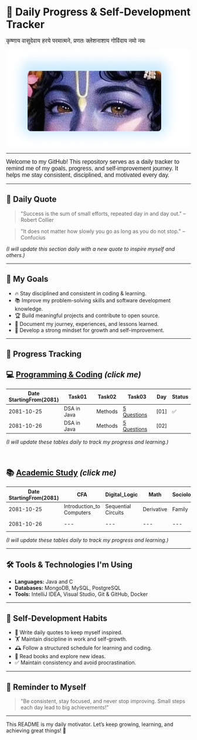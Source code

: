 # 📌 Daily Progress & Self-Development Tracker
<span style="font-family: 'Poppins', sans-serif; font-size: 16px;">
कृष्णाय वासुदेवाय हरये परमात्मने, प्रणतः क्लेशनाशाय गोविंदाय नमो नमः
</span>

<p align="center">
  <img src="./img02_krishna.png" alt="My Image" width="778">
</p>

---

<span style="font-family: 'Poppins', sans-serif; font-size: 16px;">
Welcome to my GitHub!  
This repository serves as a daily tracker to remind me of my goals, progress, and self-improvement journey.  
It helps me stay consistent, disciplined, and motivated every day.
</span>

---




## 🚀 Daily Quote

> "Success is the sum of small efforts, repeated day in and day out." – Robert Collier

> "It does not matter how slowly you go as long as you do not stop." – Confucius


*(I will update this section daily with a new quote to inspire myself and others.)*

---

## 🎯 My Goals

- 🔥 Stay disciplined and consistent in coding & learning.
- 📚 Improve my problem-solving skills and software development knowledge.
- 🏆 Build meaningful projects and contribute to open source.
- 📝 Document my journey, experiences, and lessons learned.
- 💪 Develop a strong mindset for growth and self-improvement.

---
## 📅 Progress Tracking

## 💻 [Programming & Coding](https://github.com/SharwanKunwar/Data-Structure-and-algorithm-2025-) *(click me)*  

| Date <br/>StartingFrom(2081) | Task01                             | Task02      | Task03                                                                                                | Day  | Status |
|------------------------------|------------------------------------|-------------|-------------------------------------------------------------------------------------------------------|------|--------|
| 2081-10-25                   | DSA in Java                        | Methods     | [5 Questions](https://github.com/SharwanKunwar/Data-Structure-and-algorithm-2025-/tree/main/Methods)  | [01] | ✅      |
| 2081-10-26                   | DSA in Java                        | Methods     | [5 Questions](https://github.com/SharwanKunwar/Data-Structure-and-algorithm-2025-/tree/main/Methods)  | [02] |        |



*(I will update these tables daily to track my progress and learning.)*


<br>


## 📚 [Academic Study](https://github.com/SharwanKunwar/BCA---BOOKS---CONTENT) *(click me)*

| Date StartingFrom(2081) | CFA                       | Digital_Logic       | Math       | Sociology | English                                     | Day  | Status |
|-------------------------|---------------------------|---------------------|------------|-----------|---------------------------------------------|------|--------|
| 2081-10-25              | Introduction_to Computers | Sequential Circuits | Derivative | Family    | VR Technology                               | [01] | ✅      |
| 2081-10-26              | ---                       | ---                 | ---        | ---       | Unit01_personal_computing and the processor | [02] |        |




*(I will update these tables daily to track my progress and learning.)*

---

## 🛠️ Tools & Technologies I'm Using

- **Languages:** Java and C
- **Databases:** MongoDB, MySQL, PostgreSQL
- **Tools:** IntelliJ IDEA, Visual Studio, Git & GitHub, Docker

---

## 📖 Self-Development Habits

- 📌 Write daily quotes to keep myself inspired.
- 🏋️ Maintain discipline in work and self-growth.
- 🕰️ Follow a structured schedule for learning and coding.
- 📑 Read books and explore new ideas.
- ✅ Maintain consistency and avoid procrastination.

---

## 📌 Reminder to Myself

> "Be consistent, stay focused, and never stop improving. Small steps each day lead to big achievements!"

---

This README is my daily motivator. Let’s keep growing, learning, and achieving great things! 🚀

